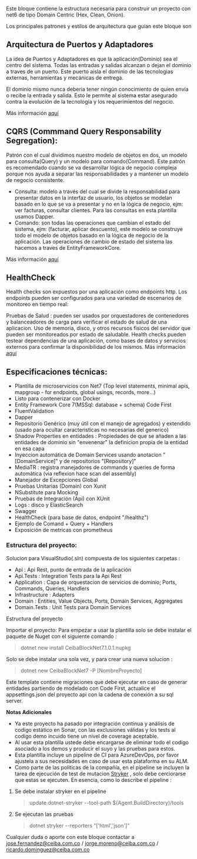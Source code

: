 Este bloque contiene la estructura necesaria para construir un proyecto con net6 de tipo Domain Centric (Hex, Clean, Onion).

Los principales patrones y estilos de arquitectura que guían este bloque son

## Arquitectura de Puertos y Adaptadores
La idea de Puertos y Adaptadores es que la aplicación(Dominio) sea el centro del sistema. Todas las entradas y salidas alcanzan o dejan el dominio a traves de un puerto. Este puerto aisla el dominio de las tecnologias externas, herramientas y mecánicas de entrega.

El dominio mismo nunca deberia tener ningún conocimiento de quien envía o recibe la entrada y salida. Esto le permite al sistema estar asegurado contra la evolución de la tecnología y los requerimientos del negocio.

Más información [aquí](https://www.thinktocode.com/2018/07/19/ports-and-adapters-architecture/)

## CQRS (Commmand Query Responsability Segregation):
Patrón con el cual dividimos nuestro modelo de objetos en dos, un modelo para consulta(Query) y un modelo para comando(Command). Este patrón es recomendado cuando se va desarrollar lógica de negocio compleja porque nos ayuda a separar las responsabilidades y a mantener un modelo de negocio consistente.

* Consulta: modelo a través del cual se divide la responsabilidad para presentar datos en la interfaz de usuario, los objetos se modelan basado en lo que se va a presentar y no en la lógica de negocio, ejm: ver facturas, consultar clientes. Para las consultas en esta plantilla usamos Dapper.
* Comando: son todas las operaciones que cambian el estado del sistema, ejm: (facturar, aplicar descuento), este modelo se construye todo el modelo de objetos basado en la lógica de negocio de la aplicación. Las operaciones de cambio de estado del sistema las hacemos a traves de EntityFrameworkCore.

Más información [aquí](https://docs.microsoft.com/en-us/azure/architecture/patterns/cqrs)

## HealthCheck
Health checks son expuestos por una aplicación como endpoints http. Los endpoints pueden ser configurados para una variedad de escenarios de monitoreo en tiempo real:

Pruebas de Salud : pueden ser usados por orquestadores de contenedores y balanceadores de carga para verificar el estado de salud de una aplicacion.
Uso de memoria, disco, y otros recursos fisicos del servidor que pueden ser monitoreados por estado de saludable.
Health checks pueden testear dependencias de una aplicación, como bases de datos y servicios externos para confirmar la disponibilidad de los mismos.
Más información [aquí](https://docs.microsoft.com/en-us/aspnet/core/host-and-deploy/health-checks?view=aspnetcore-3.1)

## Especificaciones técnicas:
* Plantilla de microservicios con Net7 (Top level statements, minimal apis, mapgroup - for endpoints,  global usings, records, more...)
* Listo para contenerizar con Docker
* Entity Framework Core 7(MSSql: database + schema) Code First 
* FluentValidation
* Dapper 
* Repositorio Genérico (muy útil con el manejo de agregados) y extendido (usado para ocultar caracteristicas no necesarias del generico)
* Shadow Properties en entidades : Propiedades de que se añaden a las entidades de dominio sin "envenenar" la definicion propia de la entidad en esa capa
* Inyeccion automática de Domain Services usando anotacion "[DomainService]" y de repositorios "[Repository]"
* MediaTR : registra manejadores de commands y queries de forma automática (via reflexion hace scan del assembly)
* Manejador de Excepciones Global
* Pruebas Unitarias (Domain) con Xunit
* NSubstitute para Mocking
* Pruebas de Integración (Api) con XUnit
* Logs : disco y ElasticSearch
* Swagger
* HealthCheck (para base de datos, endpoint "/healthz") 
* Ejemplo de Comand + Query + Handlers
* Exposición de metricas con prometheus

### Estructura del proyecto:
Solucion para VisualStudio(.sln) compuesta de los siguientes carpetas :

* Api : Api Rest, punto de entrada de la aplicación
* Api.Tests : Integration Tests para la Api Rest
* Application : Capa de orquestacion de servicios de dominio; Ports, Commands, Queries, Handlers
* Infrastructure : Adapters
* Domain : Entities, Value Objects, Ports, Domain Services, Aggregates
* Domain.Tests : Unit Tests para Domain Services

Estructura del proyecto

Importar el proyecto:
Para empezar a usar la plantilla solo se debe instalar el paquete de Nuget con el siguiente comando : 

> dotnet new install CeibaBlockNet7.1.0.1.nupkg

Solo se debe instalar una sola vez, y para crear una nueva solucion : 

> dotnet new CeibaBlockNet7 -P [NombreProyecto]

Este template contiene migraciones que debe ejecutar en caso de generar entidades partiendo de modelado con Code First, actualice el appsettings.json del proyecto api con la cadena de conexión a su sql server.


**Notas Adicionales**
* Ya este proyecto ha pasado por integración continua y análisis de codigo estático en Sonar, con las exclusiones válidas y los tests al codigo demo incuido tiene un nivel de coverage aceptable. 
* Al usar esta plantilla ustede debe encargarse de eliminar todo el codigo asociado a los demos y producir el suyo y las pruebas para estos.
* Esta plantilla incluye un pipeline de CI para AzureDevOps, por favor ajustela a sus necesidades en caso de usar esta plataforma en su ALM.
* Como parte de las politicas de la compañía, en el pipeline se incluyen la tarea de ejecución de test de mutacion [Stryker](https://stryker-mutator.io/docs/) , solo debe cerciorarse que estas se ejecuten. En esencia, como lo describe el pipeline : 
1. Se debe instalar stryker en el pipeline 
   > update dotnet-stryker --tool-path $(Agent.BuildDirectory)/tools
2. Se ejecutan las pruebas 
   > dotnet stryker --reporters "['html','json']"
   



Cualquier duda o aporte con este bloque contactar a jose.fernandez@ceiba.com.co / jorge.moreno@ceiba.com.co / ricardo.dominguez@ceiba.com.co
